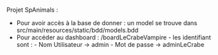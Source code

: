 Projet SpAnimals :

  - Pour avoir accès à la base de donner : un model se trouve dans src/main/resources/static/bdd/models.bdd
  - Pour accéder au dashboard : /boardLeCrabeVampire
        -  les identifiant sont :
            - Nom Utilisateur -> admin
            - Mot de passe -> adminLeCrabe
           
